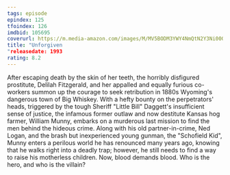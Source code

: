 ```yaml
---
tags: episode
epindex: 125
tfoindex: 126
imdbid: 105695
coverurl: https://m.media-amazon.com/images/M/MV5BODM3YWY4NmQtN2Y3Ni00OTg0LWFhZGQtZWE3ZWY4MTJlOWU4XkEyXkFqcGdeQXVyNjU0OTQ0OTY@._V1_SX202_CR0,0,202,300_.jpg
title: "Unforgiven
"releasedate: 1993
rating: 8.2
---
```


After escaping death by the skin of her teeth, the horribly disfigured prostitute, Delilah Fitzgerald, and her appalled and equally furious co-workers summon up the courage to seek retribution in 1880s Wyoming's dangerous town of Big Whiskey. With a hefty bounty on the perpetrators' heads, triggered by the tough Sheriff "Little Bill" Daggett's insufficient sense of justice, the infamous former outlaw and now destitute Kansas hog farmer, William Munny, embarks on a murderous last mission to find the men behind the hideous crime. Along with his old partner-in-crime, Ned Logan, and the brash but inexperienced young gunman, the "Schofield Kid", Munny enters a perilous world he has renounced many years ago, knowing that he walks right into a deadly trap; however, he still needs to find a way to raise his motherless children. Now, blood demands blood. Who is the hero, and who is the villain?